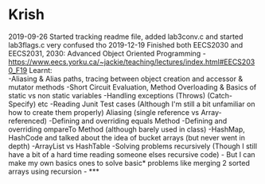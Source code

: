 # Krish
2019-09-26 Started tracking readme file, added lab3conv.c and started lab3flags.c very confused tho
2019-12-19 Finished both EECS2030 and EECS2031, 
           2030: Advanced Object Oriented Programming
           - https://www.eecs.yorku.ca/~jackie/teaching/lectures/index.html#EECS2030_F19
  Learnt:         
           -Aliasing & Alias paths, tracing between object creation and accessor & mutator methods
           -Short Circuit Evaluation, Method Overloading & Basics of static vs non static variables
           -Handling exceptions (Throws) (Catch-Specify) etc
           -Reading Junit Test cases (Although I'm still a bit unfamiliar on how to create them properly)
           Aliasing (single reference vs Array-referenced)
           -Defining and overriding equals Method
           -Defining and overriding ompareTo Method (although barely used in class)
           -HashMap, HashCode and talked about the idea of bucket arrays (but never went in depth)
           -ArrayList vs HashTable
           -Solving problems recursively (Though I still have a bit of a hard time reading someone elses recursive code)
                - But I can make my own basics ones to solve basic* problems like merging 2 sorted arrays using recursion
           - ***
